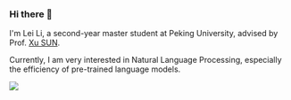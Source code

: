 ### Hi there 👋

I'm Lei Li, a second-year master student at Peking University, advised by Prof. [Xu SUN](https://xusun.org).

Currently, I am very interested in Natural Language Processing, especially the efficiency of pre-trained language models.



<a href="https://leili.site/">
  <img align="left" src="https://github-readme-stats.vercel.app/api?username=tobiaslee&count_private=true&show_icons=true" />
</a>  


<!--
**TobiasLee/TobiasLee** is a ✨ _special_ ✨ repository because its `README.md` (this file) appears on your GitHub profile.

Here are some ideas to get you started:

- 🔭 I’m currently working on ...
- 🌱 I’m currently learning ...
- 👯 I’m looking to collaborate on ...
- 🤔 I’m looking for help with ...
- 💬 Ask me about ...
- 📫 How to reach me: ...
- 😄 Pronouns: ...
- ⚡ Fun fact: ...
-->
